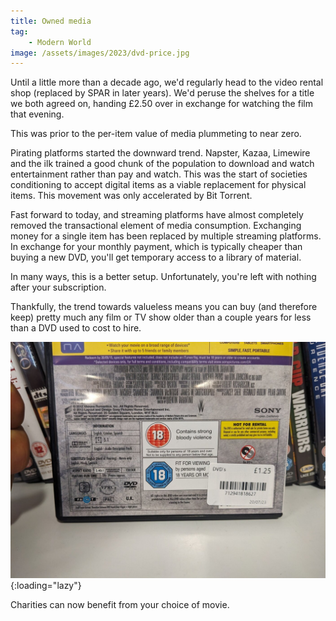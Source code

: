 ```yaml
---
title: Owned media
tag:
    - Modern World
image: /assets/images/2023/dvd-price.jpg
---
```


Until a little more than a decade ago, we'd regularly head to the video rental shop (replaced by SPAR in later years). We'd peruse the shelves for a title we both agreed on, handing £2.50 over in exchange for watching the film that evening.

This was prior to the per-item value of media plummeting to near zero.

Pirating platforms started the downward trend. Napster, Kazaa, Limewire and the ilk trained a good chunk of the population to download and watch entertainment rather than pay and watch. This was the start of societies conditioning to accept digital items as a viable replacement for physical items. This movement was only accelerated by Bit Torrent.

Fast forward to today, and streaming platforms have almost completely removed the transactional element of media consumption. Exchanging money for a single item has been replaced by multiple streaming platforms. In exchange for your monthly payment, which is typically cheaper than buying a new DVD, you'll get temporary access to a library of material.

In many ways, this is a better setup. Unfortunately, you're left with nothing after your subscription.

Thankfully, the trend towards valueless means you can buy (and therefore keep) pretty much any film or TV show older than a couple years for less than a DVD used to cost to hire.

![DVD for £1.25.](/assets/images/2023/dvd-price.jpg "Price sticker on a DVD case"){:loading="lazy"}

Charities can now benefit from your choice of movie.
